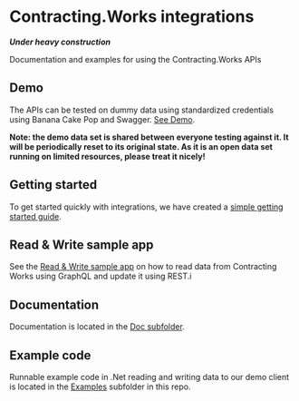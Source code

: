 # Contracting.Works integrations

***Under heavy construction***

Documentation and examples for using the Contracting.Works APIs

## Demo

The APIs can be tested on dummy data using standardized credentials using Banana Cake Pop and Swagger. [See Demo](Demo.md).

**Note: the demo data set is shared between everyone testing against it. It will be periodically reset to its original state. As it is an open data set running on limited resources, please treat it nicely!**

## Getting started

To get started quickly with integrations, we have created a [simple getting started guide](Getting%20started.md).

## Read & Write sample app

See the [Read & Write sample app](Examples/ReadAndWrite/README.md) on how to read data from Contracting Works using GraphQL and update it using REST.i

## Documentation

Documentation is located in the [Doc subfolder](Doc).

## Example code

Runnable example code in .Net reading and writing data to our demo client is located in the [Examples](Examples) subfolder in this repo.



